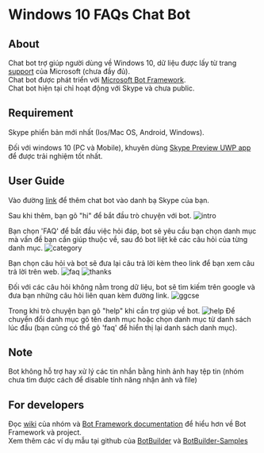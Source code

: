 # Windows 10 FAQs Chat Bot
## About
Chat bot trợ giúp người dùng về Windows 10, dữ liệu được lấy từ trang [support](https://support.microsoft.com/en-us/products/windows?os=windows-10) của Microsoft (chưa đầy đủ). </br>
Chat bot được phát triển với [Microsoft Bot Framework](https://dev.botframework.com/). </br>
Chat bot hiện tại chỉ hoạt động với Skype và chưa public.
## Requirement
Skype phiển bản mới nhất (Ios/Mac OS, Android, Windows).

Đối với windows 10 (PC và Mobile), khuyên dùng [Skype Preview UWP app](https://www.microsoft.com/en-us/store/p/skype-preview/9wzdncrfj364?) để được trải nghiệm tốt nhất.
## User Guide
Vào đường [link](https://join.skype.com/bot/455b9e86-db27-4a3a-86c8-df9cc15ccc09) để thêm chat bot vào danh bạ Skype của bạn.

Sau khi thêm, bạn gõ "hi" để bắt đầu trò chuyện với bot.
![intro](https://github.com/truonganhhoang/int3507-2016/blob/master/NSFW/FAQ%20Bot%20V2/images/intro.png?raw=true)

Bạn chọn 'FAQ' để bắt đầu việc hỏi đáp, bot sẽ yêu cầu bạn chọn danh mục mà vấn đề bạn cần giúp thuộc về, sau đó bot liệt kê các câu hỏi của từng danh mục.
![category](https://github.com/truonganhhoang/int3507-2016/blob/master/NSFW/FAQ%20Bot%20V2/images/categories.png?raw=true)

Bạn chọn câu hỏi và bot sẽ đưa lại câu trả lời kèm theo link để bạn xem câu trả lời trên web.
![faq](https://github.com/truonganhhoang/int3507-2016/blob/master/NSFW/FAQ%20Bot%20V2/images/faq.png?raw=true)
![thanks](https://github.com/truonganhhoang/int3507-2016/blob/master/NSFW/FAQ%20Bot%20V2/images/thanks.png?raw=true)

Đối với các câu hỏi không nằm trong dữ liệu, bot sẽ tìm kiếm trên google và đưa bạn những câu hỏi liên quan kèm đường link.
![ggcse](https://github.com/truonganhhoang/int3507-2016/blob/master/NSFW/FAQ%20Bot%20V2/images/ggcse.png?raw=true)


Trong khi trò chuyện bạn gõ "help" khi cần trợ giúp về bot.
![help](https://github.com/truonganhhoang/int3507-2016/blob/master/NSFW/FAQ%20Bot%20V2/images/help.png?raw=true)
Để chuyển đổi danh mục gõ tên danh mục hoặc chọn danh mục từ danh sách lúc đầu (bạn cũng có thể gõ 'faq' để hiển thị lại danh sách danh mục).

## Note
Bot không hỗ trợ hay xử lý các tin nhắn bằng hình ảnh hay tệp tin (nhóm chưa tìm được cách để disable tính năng nhận ảnh và file)

## For developers
Đọc [wiki](https://github.com/truonganhhoang/int3507-2016/wiki/%5BNSFW%5D-MS-Bot-Framework) của nhóm 
và [Bot Framework documentation](https://docs.botframework.com/en-us/) để hiểu hơn về Bot Framework và project. </br>
Xem thêm các ví dụ mẫu tại github của [BotBuilder](https://github.com/Microsoft/BotBuilder/tree/master/CSharp/Samples) 
và [BotBuilder-Samples](https://github.com/Microsoft/BotBuilder-Samples/tree/master/CSharp)